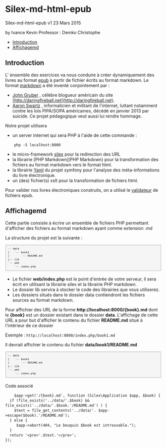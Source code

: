 Silex-md-html-epub
============

Silex-md-html-epub v1 23 Mars 2015

by Ivance Kevin
Professor : Demko Christophe

- [Introduction](#introduction)
- [Affichagemd](#affichagemd)


## Introduction
L' ensemble des exercices va nous conduire à créer dynamiquement des livres au format [epub](http://www.idpf.org/epub/20/spec/OPF_2.0_latest.htm) à partir de fichier écrits au format markdown. Le format [markdown](http://fr.wikipedia.org/wiki/Markdown) a été inventé conjointement par :
- [John Gruber](http://fr.wikipedia.org/wiki/John_Gruber) , célèbre blogueur américain du site [http://daringfireball.net](http://daringfireball.net).
-  [Aaron Swartz](http://fr.wikipedia.org/wiki/Aaron_Swartz) , informaticien et militant de l'internet, luttant notamment contre les lois PIPA/SOPA américaines, décédé en janvier 2013 par suicide. Ce projet pédagogique veut aussi lui rendre hommage.

Notre projet utilisera
-  un server internet qui sera PHP à l'aide de cette commande :
```
	php -S localhost:8000
```
- le micro-framework [silex](http://silex.sensiolabs.org) pour la redirection des URL
- la librairie [PHP Markdown](PHP Markdown) pour la transformation des fichiers au format markdown vers le format html.
- la librairie [Yaml](https://github.com/symfony/Yaml) du projet symfony pour l'analyse des méta-informations du livre électronique.
- un (des) fichier(s) xslt pour la transformation de fichiers html.

Pour valider nos livres électroniques construits, on a utilisé  le [validateur](http://validator.idpf.org) de fichiers epub.


## Affichagemd

Cette partie consiste à écrire un ensemble de fichiers PHP permettant d'afficher des fichiers au format markdown ayant comme extension .md

La structure du projet est la suivante : 

![structure](./images/structure.png "structure du projet")

- Le fichier **web/index.php** est le point d'entrée de votre serveur, il sera écrit en utilisant la librairie
silex et la librairie PHP markdown.
- Le dossier lib servira à stocker le code des librairies que vous utiliserez.
- Les dossiers situés dans le dossier data contiendront les fichiers sources au format markdown.

Pour affichier des URL de la forme **http://localhost:8000/{book}.md** dont le **{book}** est un dossier existant dans le dossier **data**.
L'affichage de cette URL a pour but d'afficher le contenu du fichier **README.md** situé à l'intérieur de ce dossier

Exemple : 
	```
	http://localhost:8000/index.php/book1.md
	```

Il devrait affichier le contenu du fichier **data/book1/README.md**

![structure](./images/structure.png "structure du projet")

Code associé

```
	$app->get('/{book}.md', function (Silex\Application $app, $book) {  
  if (file_exists('../data/'.$book) && file_exists('../data/'.$book.'/README.md') ) {
    $text = file_get_contents('../data/'. $app->escape($book).'/README.md');
  } else {
     $app->abort(404, "Le bouquin $book est introuvable.");
  } 
  return '<pre>'.$text.'</pre>';
});
```
